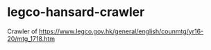 # legco-hansard-crawler
Crawler of https://www.legco.gov.hk/general/english/counmtg/yr16-20/mtg_1718.htm
